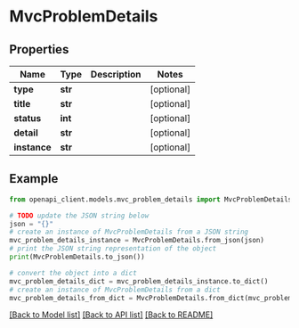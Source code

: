 # MvcProblemDetails


## Properties

Name | Type | Description | Notes
------------ | ------------- | ------------- | -------------
**type** | **str** |  | [optional] 
**title** | **str** |  | [optional] 
**status** | **int** |  | [optional] 
**detail** | **str** |  | [optional] 
**instance** | **str** |  | [optional] 

## Example

```python
from openapi_client.models.mvc_problem_details import MvcProblemDetails

# TODO update the JSON string below
json = "{}"
# create an instance of MvcProblemDetails from a JSON string
mvc_problem_details_instance = MvcProblemDetails.from_json(json)
# print the JSON string representation of the object
print(MvcProblemDetails.to_json())

# convert the object into a dict
mvc_problem_details_dict = mvc_problem_details_instance.to_dict()
# create an instance of MvcProblemDetails from a dict
mvc_problem_details_from_dict = MvcProblemDetails.from_dict(mvc_problem_details_dict)
```
[[Back to Model list]](../README.md#documentation-for-models) [[Back to API list]](../README.md#documentation-for-api-endpoints) [[Back to README]](../README.md)


